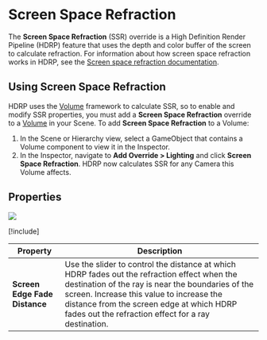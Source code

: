 # Screen Space Refraction

The **Screen Space Refraction** (SSR) override is a High Definition Render Pipeline (HDRP) feature that uses the depth and color buffer of the screen to calculate  refraction. For information about how screen space refraction works in HDRP, see the [Screen space refraction documentation](Refraction-in-HDRP.html#ScreenSpaceRefraction).

## Using Screen Space Refraction

HDRP uses the [Volume](Volumes.html) framework to calculate SSR, so to enable and modify SSR properties, you must add a **Screen Space Refraction** override to a [Volume](Volumes.html) in your Scene. To add **Screen Space Refraction** to a Volume:

1. In the Scene or Hierarchy view, select a GameObject that contains a Volume component to view it in the Inspector.
2. In the Inspector, navigate to **Add Override > Lighting** and click **Screen Space Refraction**. 
   HDRP now calculates SSR for any Camera this Volume affects.

## Properties

![](Images/Override-ScreenSpaceRefraction1.png)

[!include[](Snippets/Volume-Override-Enable-Properties.md)]

| **Property**                  | **Description**                                              |
| ----------------------------- | ------------------------------------------------------------ |
| **Screen Edge Fade Distance** | Use the slider to control the distance at which HDRP fades out the refraction effect when the destination of the ray is near the boundaries of the screen. Increase this value to increase the distance from the screen edge at which HDRP fades out the refraction effect for a ray destination. |